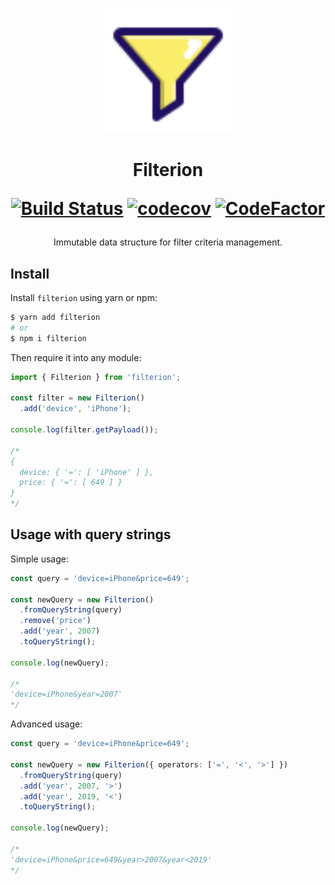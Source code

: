 <p align="center">
  <img width="200" src="/assets/logo.svg?sanitize=true">
</p>

<h1 align="center">
Filterion

[![Build Status](https://travis-ci.com/prilutskiy/filterion.svg?branch=master)](https://travis-ci.com/prilutskiy/filterion)
[![codecov](https://codecov.io/gh/prilutskiy/filterion/branch/master/graph/badge.svg)](https://codecov.io/gh/prilutskiy/filterion)
[![CodeFactor](https://www.codefactor.io/repository/github/prilutskiy/filterion/badge)](https://www.codefactor.io/repository/github/prilutskiy/filterion)

</h1>

<div align="center">
Immutable data structure for filter criteria management.

</div>

## Install

Install `filterion` using yarn or npm:

```bash
$ yarn add filterion
# or
$ npm i filterion
```

Then require it into any module:

```javascript
import { Filterion } from 'filterion';

const filter = new Filterion()
  .add('device', 'iPhone');

console.log(filter.getPayload());

/*
{
  device: { '=': [ 'iPhone' ] },
  price: { '=': [ 649 ] }
}
*/
```

## Usage with query strings

Simple usage:

```typescript
const query = 'device=iPhone&price=649';

const newQuery = new Filterion()
  .fromQueryString(query)
  .remove('price')
  .add('year', 2007)
  .toQueryString();

console.log(newQuery);

/*
'device=iPhone&year=2007'
*/

```


Advanced usage:

```typescript
const query = 'device=iPhone&price=649';

const newQuery = new Filterion({ operators: ['=', '<', '>'] })
  .fromQueryString(query)
  .add('year', 2007, '>')
  .add('year', 2019, '<')
  .toQueryString();

console.log(newQuery);

/*
'device=iPhone&price=649&year>2007&year<2019'
*/

```

